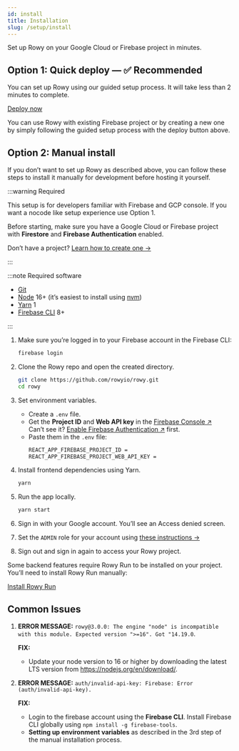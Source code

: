 ```yaml
---
id: install
title: Installation
slug: /setup/install
---
```


Set up Rowy on your Google Cloud or Firebase project in minutes.

## Option 1: Quick deploy — ✅ Recommended

You can set up Rowy using our guided setup process. It will take less than 2 minutes to complete. 

<p>
<a href="https://deploy.rowy.app" class="button button--lg">Deploy now</a>
</p>

You can use Rowy with existing Firebase project or by creating a new one by simply following the guided setup process with the deploy button above.

## Option 2: Manual install

If you don’t want to set up Rowy as described above, you can follow these steps
to install it manually for development before hosting it yourself.

:::warning Required

This setup is for developers familiar with Firebase and GCP console. If you want a nocode like setup experience use Option 1. 

Before starting, make sure you have a Google Cloud or Firebase project with
**Firestore** and **Firebase Authentication** enabled.

Don’t have a project? [Learn how to create one&nbsp;→](./firebase-project.md)

:::

:::note Required software

- [Git](https://git-scm.com/downloads)
- [Node](https://nodejs.org/en/download/) 16+ (it’s easiest to install using
  [nvm](https://github.com/nvm-sh/nvm#intro))
- [Yarn](https://classic.yarnpkg.com/en/docs/install/) 1
- [Firebase CLI](https://firebase.google.com/docs/cli) 8+

:::

1. Make sure you’re logged in to your Firebase account in the Firebase CLI:

   ```bash
   firebase login
   ```

2. Clone the Rowy repo and open the created directory.

   ```bash
   git clone https://github.com/rowyio/rowy.git
   cd rowy
   ```

3. Set environment variables.

   - Create a `.env` file.
   - Get the **Project ID** and **Web API key** in the
     [Firebase Console&nbsp;&UpperRightArrow;](https://console.firebase.google.com/project/_/settings/general)  
     Can’t see it?
     [Enable Firebase Authentication&nbsp;&UpperRightArrow;](https://console.firebase.google.com/project/_/authentication)
     first.
   - Paste them in the `.env` file:
     ```bash
     REACT_APP_FIREBASE_PROJECT_ID =
     REACT_APP_FIREBASE_PROJECT_WEB_API_KEY =
     ```

4. Install frontend dependencies using Yarn.

   ```bash
   yarn
   ```

5. Run the app locally.

   ```bash
   yarn start
   ```

6. Sign in with your Google account. You’ll see an Access denied screen.

7. Set the `ADMIN` role for your account using
   [these instructions&nbsp;&RightArrow;](/setup/roles?set-user-roles-tabs=admin-sdk#set-user-roles)

8. Sign out and sign in again to access your Rowy project.

Some backend features require Rowy Run to be installed on your project. You’ll
need to install Rowy Run manually:

<p>
<a href="/rowy-run" class="button">Install Rowy Run</a>
</p>

## Common Issues

1. **ERROR MESSAGE:** `rowy@3.0.0: The engine "node" is incompatible with this module. Expected version ">=16". Got "14.19.0`.

   **FIX:** 
   - Update your node version to 16 or higher by downloading the latest LTS version from https://nodejs.org/en/download/.


2. **ERROR MESSAGE:** `auth/invalid-api-key: Firebase: Error (auth/invalid-api-key).`

   **FIX:** 
   - Login to the firebase account using the **Firebase CLI**. Install Firebase CLI globally using `npm install -g firebase-tools`.
   - **Setting up environment variables** as described in the 3rd step of the manual installation process.